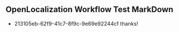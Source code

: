 ## OpenLocalization Workflow Test MarkDown
* 213105eb-62f9-41c7-8f9c-9e69e92244cf thanks!

<!--HONumber=Jul16_HO5-->


